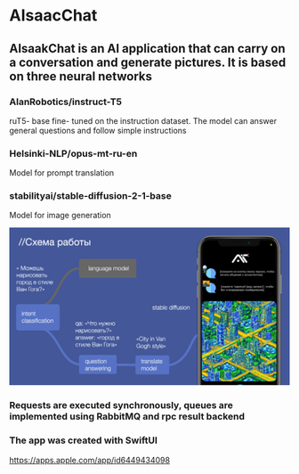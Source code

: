 # AIsaacChat

## AIsaakChat is an AI application that can carry on a conversation and generate pictures. It is based on three neural networks

### AlanRobotics/instruct-T5 
ruT5- base fine- tuned on the instruction dataset. The model can answer general questions and follow simple instructions

### Helsinki-NLP/opus-mt-ru-en 
Model for prompt translation

### stabilityai/stable-diffusion-2-1-base
Model for image generation

![alt text](https://github.com/alanrbtx/AIsaacChat/blob/main/scheme.png?raw=true)

### Requests are executed synchronously, queues are implemented using RabbitMQ and rpc result backend

### The app was created with SwiftUI

https://apps.apple.com/app/id6449434098

